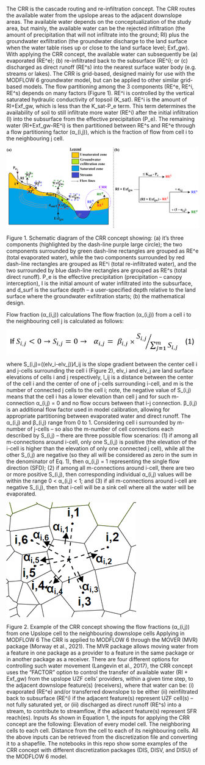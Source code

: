 The CRR is the cascade routing and re-infiltration concept. The CRR routes the available water from the upslope areas to the adjacent downslope areas.
The available water depends on the conceptualization of the study area, but mainly, the available water can be the rejected infiltration (the amount of precipitation that will not infiltrate into the ground; RI) plus the groundwater exfiltration (the groundwater discharge to the land surface when the water table rises up or close to the land surface level; Exf_gw). With applying the CRR concept, the available water can subsequently be (a) evaporated (RE^e); (b) re-infiltrated back to the subsurface (RE^i); or (c) discharged as direct runoff (RE^s) into the nearest surface water body (e.g. streams or lakes). The CRR is grid-based, designed mainly for use with the MODFLOW 6 groundwater model, but can be applied to other similar grid-based models. The flow partitioning among the 3 components (RE^e, RE^i, RE^s) depends on many factors (Figure 1). RE^i is controlled by the vertical saturated hydraulic conductivity of topsoil (K_sat). RE^i is the amount of RI+Exf_gw, which is less than the K_sat-P_e term. This term determines the availability of soil to still infiltrate more water (RE^i) after the initial infiltration (I) into the subsurface from the effective precipitation (P_e). The remaining water (RI+Exf_gw-RE^i) is then partitioned between RE^s and RE^e through a flow partitioning factor (α_(i,j)), which is the fraction of flow from cell i to the neighbouring j cell.

![plot](https://github.com/MostafaGomaa93/CRR_concept/blob/main/images/CRR_concept.png)
 
Figure 1. Schematic diagram of the CRR concept showing: (a) it’s three components (highlighted by the dash-line purple large circle); the two components surrounded by green dash-line rectangles are grouped as RE^e (total evaporated water), while the two components surrounded by red dash-line rectangles are grouped as RE^i (total re-infiltrated water), and the two surrounded by blue dash-line rectangles are grouped as RE^s (total direct runoff). P_e is the effective precipitation (precipitation – canopy interception), I is the initial amount of water infiltrated into the subsurface, and d_surf is the surface depth – a user-specified depth relative to the land surface where the groundwater exfiltration starts; (b) the mathematical design.

Flow fraction (α_(i,j)) calculations
The flow fraction (α_(i,j)) from a cell i to the neighbouring cell j is calculated as follows:

![plot](https://github.com/MostafaGomaa93/CRR_concept/blob/main/images/CRR%20equation.png)

where S_(i,j)=((elv_i-elv_j))⁄l_ij  is the slope gradient between the center cell i and j-cells surrounding the cell i (Figure 2), elv_i and elv_j are land surface elevations of cells i and j respectively, l_ij is a distance between the center of the cell i and the center of one of j-cells surrounding i-cell, and m is the number of connected j cells to the cell i; note, the negative value of S_(i,j) means that the cell i has a lower elevation than cell j and for such m-connection α_(i,j) = 0 and no flow occurs between that i-j connection. β_(i,j) is an additional flow factor used in model calibration, allowing for appropriate partitioning between evaporated water and direct runoff. The α_(i,j) and β_(i,j) range from 0 to 1.
Considering cell i surrounded by m-number of j-cells – so also the m-number of cell connections each described by S_(i,j) – there are three possible flow scenarios: (1) if among all m-connections around i-cell, only one S_(i,j) is positive (the elevation of the i-cell is higher than the elevation of only one connected j cell), while all the other S_(i,j) are negative (so they all will be considered as zero in the sum in the denominator of Eq. 1), then α_(i,j) = 1 representing the single flow direction (SFD); (2) if among all m-connections around i-cell, there are two or more positive S_(i,j), then corresponding individual α_(i,j) values will be within the range 0 < α_(i,j) < 1; and (3) if all m-connections around i-cell are negative S_(i,j), then that i-cell will be a sink cell where all the water will be evaporated.

![plot](https://github.com/MostafaGomaa93/CRR_concept/blob/main/images/CRR%20alphas%20example.png)

Figure 2. Example of the CRR concept showing the flow fractions (α_(i,j)) from one Upslope cell to the neighbouring downslope cells
Applying in MODFLOW 6
The CRR is applied to MODFLOW 6 through the MOVER (MVR) package (Morway et al., 2021). The MVR package allows moving water from a feature in one package as a provider to a feature in the same package or in another package as a receiver. There are four different options for controlling such water movement (Langevin et al., 2017), the CRR concept uses the “FACTOR” option to control the transfer of available water (RI + Exf_gw) from the upslope UZF cells’ providers, within a given time step, to the adjacent downslope feature(s) (receivers), where that water can be: (i) evaporated (RE^e) and/or transferred downslope to be either (ii) reinfiltrated back to subsurface (RE^i) if the adjacent feature(s) represent UZF cell(s) – not fully saturated yet, or (iii) discharged as direct runoff (RE^s) into a stream, to contribute to streamflow, if the adjacent feature(s) represent SFR reach(es).
Inputs
As shown in Equation 1, the inputs for applying the CRR concept are the following:
	Elevation of every model cell.
	The neighboring cells to each cell.
	Distance from the cell to each of its neighbouring cells.
All the above inputs can be retrieved from the discretization file and converting it to a shapefile. The notebooks in this repo show some examples of the CRR concept with different discretization packages (DIS, DISV, and DISU) of the MODFLOW 6 model.

